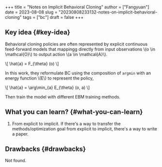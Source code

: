 +++
title = "Notes on Implicit Behavioral Cloning"
author = ["Fangyuan"]
date = 2023-08-08
slug = "20230808233132-notes-on-implicit-behavioral-cloning"
tags = ["bc"]
draft = false
+++

## Key idea {#key-idea}

Behavioral cloning policies are often represented by explicit continuous feed-forward models that mappingg directly from input observations \\(o \in \mathcal{O}\\) to output action \\(a \in \mathcal{A}\\).

\\[
\hat{a} = F\_{\theta} (o)
\\]

In this work, they reformulate BC using the composition of `argmin` with an energy function \\(E\\) to represent the policy,

\\[
\hat{a} = \arg\min\_{a} E\_{\theta} (o, a)
\\]

Then train the model with different EBM training methods.


## What you can learn? {#what-you-can-learn}

1.  From explicit to implicit.
    If there's a way to transfer the methods/optimization goal from explicit to implicit, there's a way to write a paper.


## Drawbacks {#drawbacks}

Not found.

